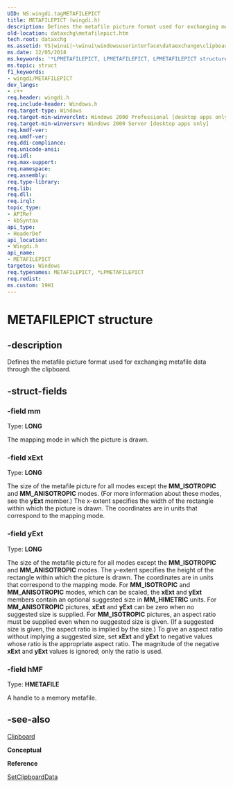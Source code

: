 ```yaml
---
UID: NS:wingdi.tagMETAFILEPICT
title: METAFILEPICT (wingdi.h)
description: Defines the metafile picture format used for exchanging metafile data through the clipboard.
old-location: dataxchg\metafilepict.htm
tech.root: dataxchg
ms.assetid: VS|winui|~\winui\windowsuserinterface\dataexchange\clipboard\clipboardreference\clipboardstructures\metafilepict.htm
ms.date: 12/05/2018
ms.keywords: '*LPMETAFILEPICT, LPMETAFILEPICT, LPMETAFILEPICT structure pointer [Data Exchange], METAFILEPICT, METAFILEPICT structure [Data Exchange], _win32_METAFILEPICT_str, _win32_metafilepict_str_cpp, dataxchg.metafilepict, wingdi/LPMETAFILEPICT, wingdi/METAFILEPICT, winui._win32_metafilepict_str'
ms.topic: struct
f1_keywords:
- wingdi/METAFILEPICT
dev_langs:
- c++
req.header: wingdi.h
req.include-header: Windows.h
req.target-type: Windows
req.target-min-winverclnt: Windows 2000 Professional [desktop apps only]
req.target-min-winversvr: Windows 2000 Server [desktop apps only]
req.kmdf-ver: 
req.umdf-ver: 
req.ddi-compliance: 
req.unicode-ansi: 
req.idl: 
req.max-support: 
req.namespace: 
req.assembly: 
req.type-library: 
req.lib: 
req.dll: 
req.irql: 
topic_type:
- APIRef
- kbSyntax
api_type:
- HeaderDef
api_location:
- Wingdi.h
api_name:
- METAFILEPICT
targetos: Windows
req.typenames: METAFILEPICT, *LPMETAFILEPICT
req.redist: 
ms.custom: 19H1
---
```


# METAFILEPICT structure


## -description


Defines the metafile picture format used for exchanging metafile data through the clipboard. 


## -struct-fields




### -field mm

Type: <b>LONG</b>

The mapping mode in which the picture is drawn. 


### -field xExt

Type: <b>LONG</b>

The size of the metafile picture for all modes except the <b>MM_ISOTROPIC</b> and <b>MM_ANISOTROPIC</b> modes. (For more information about these modes, see the <b>yExt</b> member.) The x-extent specifies the width of the rectangle within which the picture is drawn. The coordinates are in units that correspond to the mapping mode. 


### -field yExt

Type: <b>LONG</b>

The size of the metafile picture for all modes except the <b>MM_ISOTROPIC</b> and <b>MM_ANISOTROPIC</b> modes. The y-extent specifies the height of the rectangle within which the picture is drawn. The coordinates are in units that correspond to the mapping mode. For <b>MM_ISOTROPIC</b> and <b>MM_ANISOTROPIC</b> modes, which can be scaled, the <b>xExt</b> and <b>yExt</b> members contain an optional suggested size in <b>MM_HIMETRIC</b> units. For <b>MM_ANISOTROPIC</b> pictures, <b>xExt</b> and <b>yExt</b> can be zero when no suggested size is supplied. For <b>MM_ISOTROPIC</b> pictures, an aspect ratio must be supplied even when no suggested size is given. (If a suggested size is given, the aspect ratio is implied by the size.) To give an aspect ratio without implying a suggested size, set <b>xExt</b> and <b>yExt</b> to negative values whose ratio is the appropriate aspect ratio. The magnitude of the negative <b>xExt</b> and <b>yExt</b> values is ignored; only the ratio is used. 


### -field hMF

Type: <b>HMETAFILE</b>

A handle to a memory metafile. 


## -see-also




<a href="https://docs.microsoft.com/windows/desktop/dataxchg/clipboard">Clipboard</a>



<b>Conceptual</b>



<b>Reference</b>



<a href="https://docs.microsoft.com/windows/desktop/api/winuser/nf-winuser-setclipboarddata">SetClipboardData</a>
 

 

